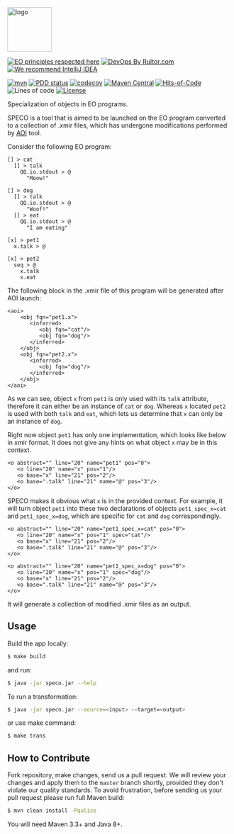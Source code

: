 <img alt="logo" src="https://www.objectionary.com/cactus.svg" height="100px" />

[![EO principles respected here](https://www.elegantobjects.org/badge.svg)](https://www.elegantobjects.org)
[![DevOps By Rultor.com](http://www.rultor.com/b/objectionary/speco)](http://www.rultor.com/p/objectionary/speco)
[![We recommend IntelliJ IDEA](https://www.elegantobjects.org/intellij-idea.svg)](https://www.jetbrains.com/idea/)

[![mvn](https://github.com/objectionary/speco/actions/workflows/mvn.yml/badge.svg?branch=master)](https://github.com/objectionary/speco/actions/workflows/mvn.yml)
[![PDD status](http://www.0pdd.com/svg?name=objectionary/speco)](http://www.0pdd.com/p?name=objectionary/speco)
[![codecov](https://codecov.io/gh/objectionary/speco/branch/master/graph/badge.svg)](https://codecov.io/gh/objectionary/speco)
[![Maven Central](https://img.shields.io/maven-central/v/org.eolang/speco.svg)](https://maven-badges.herokuapp.com/maven-central/org.eolang/speco)
[![Hits-of-Code](https://hitsofcode.com/github/objectionary/speco)](https://hitsofcode.com/view/github/objectionary/speco)
![Lines of code](https://img.shields.io/tokei/lines/github/objectionary/speco)
[![License](https://img.shields.io/badge/license-MIT-green.svg)](https://github.com/objectionary/speco/blob/master/LICENSE.txt)

Specialization of objects in EO programs.

SPECO is a tool that is aimed to be launched on the EO program converted to a collection of .xmir files,
which has undergone modifications performed by [AOI](https://github.com/objectionary/aoi) tool.

Consider the following EO program:

```
[] > cat
  [] > talk
    QQ.io.stdout > @
      "Meow!"

[] > dog
  [] > talk
    QQ.io.stdout > @
      "Woof!"
  [] > eat
    QQ.io.stdout > @
      "I am eating"

[x] > pet1
  x.talk > @

[x] > pet2
  seq > @
    x.talk
    x.eat
```

The following block in the .xmir file of this program will be generated after AOI launch:

```
<aoi>
    <obj fqn="pet1.x">
       <inferred>
          <obj fqn="cat"/>
          <obj fqn="dog"/>
       </inferred>
    </obj>
    <obj fqn="pet2.x">
       <inferred>
          <obj fqn="dog"/>
       </inferred>
    </obj>
</aoi>
```

As we can see, object `x` from `pet1` is only used with its `talk` attribute, therefore it can either be
an instance of `cat` or `dog`. Whereas `x` located `pet2` is used with both `talk` and `eat`, which
lets us determine that `x` can only be an instance of `dog`.

Right now object `pet1` has only one implementation, which looks like below in xmir format.
It does not give any hints on what object `x` may be in this context.

```
<o abstract="" line="20" name="pet1" pos="0">
   <o line="20" name="x" pos="1"/>
   <o base="x" line="21" pos="2"/>
   <o base=".talk" line="21" name="@" pos="3"/>
</o>
```

SPECO makes it obvious what `x` is in the provided context. For example, it will turn object `pet1`
into these two declarations of objects `pet1_spec_x=cat` and `pet1_spec_x=dog`, which are specific
for `cat` and `dog` correspondingly.

```
<o abstract="" line="20" name="pet1_spec_x=cat" pos="0">
   <o line="20" name="x" pos="1" spec="cat"/>
   <o base="x" line="21" pos="2"/>
   <o base=".talk" line="21" name="@" pos="3"/>
</o>
```

```
<o abstract="" line="20" name="pet1_spec_x=dog" pos="0">
   <o line="20" name="x" pos="1" spec="dog"/>
   <o base="x" line="21" pos="2"/>
   <o base=".talk" line="21" name="@" pos="3"/>
</o>
```

It will generate a collection of modified .xmir files as an output.

## Usage

Build the app locally:
```bash
$ make build
```

and run:
```bash
$ java -jar speco.jar --help
```

To run a transformation:
```bash
$ java -jar speco.jar --source=<input> --target=<output>
```

or use make command:
```bash
$ make trans
```

## How to Contribute

Fork repository, make changes, send us a pull request.
We will review your changes and apply them to the `master` branch shortly,
provided they don't violate our quality standards. To avoid frustration,
before sending us your pull request please run full Maven build:

```bash
$ mvn clean install -Pqulice
```

You will need Maven 3.3+ and Java 8+.
